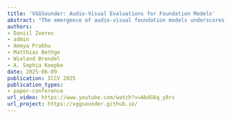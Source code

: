 ```yaml
---
title: 'VGGSounder: Audio-Visual Evaluations for Foundation Models'
abstract: "The emergence of audio-visual foundation models underscores the importance of reliably assessing their multi-modal understanding. The classification dataset VGGSound is commonly used as a benchmark for evaluating audio-visual understanding. However, our analysis identifies several critical issues in VGGSound, including incomplete labelling, partially overlapping classes, and misaligned modalities. These flaws lead to distorted evaluations of auditory and visual capabilities. To address these limitations, we introduce VGGSounder, a comprehensively re-annotated, multi-label test set that extends VGGSound and is specifically designed to evaluate audio-visual foundation models. VGGSounder features detailed modality annotations, enabling precise analyses of modality-specific performance and revealing previously unnoticed model limitations. VGGSounder offers a robust benchmark supporting the future development of audio-visual foundation models. Our dataset and project page are available at https://vggsounder.github.io/"
authors:
- Daniil Zverev
- admin
- Ameya Prabhu
- Matthias Bethge
- Wieland Brendel
- A. Sophia Koepke
date: 2025-06-09
publication: ICCV 2025
publication_types:
- paper-conference
url_video: https://www.youtube.com/watch?v=Ab4G6q_y8rs
url_project: https://vggsounder.github.io/
---
```

